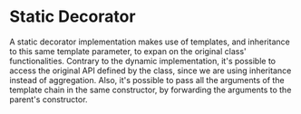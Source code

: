 # Static Decorator
A static decorator implementation makes use of templates, and inheritance to this same
template parameter, to expan on the original class' functionalities. Contrary to the
dynamic implementation, it's possible to access the original API defined by the class, since we
are using inheritance instead of aggregation.
Also, it's possible to pass all the arguments of the template chain in the same constructor,
by forwarding the arguments to the parent's constructor.
